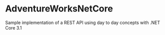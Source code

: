 # AdventureWorksNetCore
Sample implementation of a REST API using day to day concepts with .NET Core 3.1
